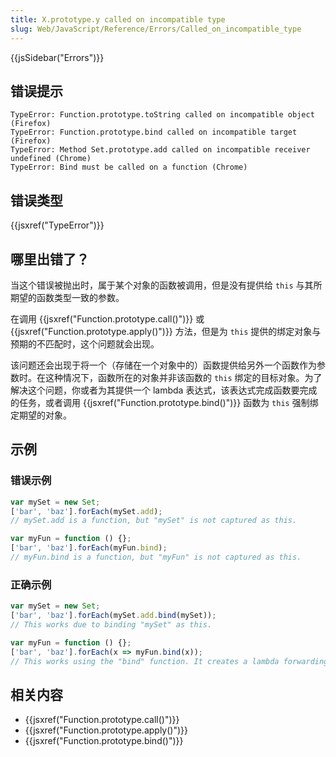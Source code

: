 ```yaml
---
title: X.prototype.y called on incompatible type
slug: Web/JavaScript/Reference/Errors/Called_on_incompatible_type
---
```


{{jsSidebar("Errors")}}

## 错误提示

```plain
TypeError: Function.prototype.toString called on incompatible object (Firefox)
TypeError: Function.prototype.bind called on incompatible target (Firefox)
TypeError: Method Set.prototype.add called on incompatible receiver undefined (Chrome)
TypeError: Bind must be called on a function (Chrome)
```

## 错误类型

{{jsxref("TypeError")}}

## 哪里出错了？

当这个错误被抛出时，属于某个对象的函数被调用，但是没有提供给 `this` 与其所期望的函数类型一致的参数。

在调用 {{jsxref("Function.prototype.call()")}} 或{{jsxref("Function.prototype.apply()")}} 方法，但是为 `this` 提供的绑定对象与预期的不匹配时，这个问题就会出现。

该问题还会出现于将一个（存储在一个对象中的）函数提供给另外一个函数作为参数时。在这种情况下，函数所在的对象并非该函数的 `this` 绑定的目标对象。为了解决这个问题，你或者为其提供一个 lambda 表达式，该表达式完成函数要完成的任务，或者调用 {{jsxref("Function.prototype.bind()")}} 函数为 `this` 强制绑定期望的对象。

## 示例

### 错误示例

```js example-bad
var mySet = new Set;
['bar', 'baz'].forEach(mySet.add);
// mySet.add is a function, but "mySet" is not captured as this.

var myFun = function () {};
['bar', 'baz'].forEach(myFun.bind);
// myFun.bind is a function, but "myFun" is not captured as this.
```

### 正确示例

```js example-good
var mySet = new Set;
['bar', 'baz'].forEach(mySet.add.bind(mySet));
// This works due to binding "mySet" as this.

var myFun = function () {};
['bar', 'baz'].forEach(x => myFun.bind(x));
// This works using the "bind" function. It creates a lambda forwarding the argument.
```

## 相关内容

- {{jsxref("Function.prototype.call()")}}
- {{jsxref("Function.prototype.apply()")}}
- {{jsxref("Function.prototype.bind()")}}

